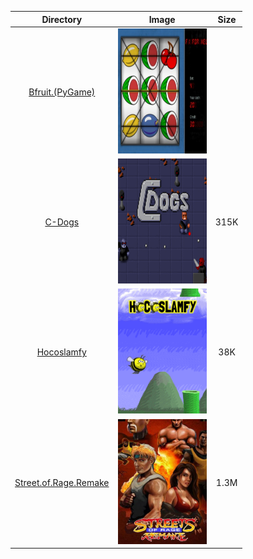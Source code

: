 | Directory | Image | Size |
| :--------: | :---: | :--: |
| [Bfruit.(PyGame)]() | <a href=""><img src="Bfruit (PyGame)//Roms/PORTS/Imgs/Bfruit (PyGame).png" alt="Bfruit.(PyGame)" height="200" /></a> |  |
| [C-Dogs](https://github.com/schmurtzm/test-repo/releases/download/v1.5.6/C-Dogs.7z) | <a href="https://github.com/schmurtzm/test-repo/releases/download/v1.5.6/C-Dogs.7z"><img src="C-Dogs//Roms/PORTS/Imgs/C-Dogs.png" alt="C-Dogs" height="200" /></a> | 315K |
| [Hocoslamfy](https://github.com/schmurtzm/test-repo/releases/download/v1.5.6/Hocoslamfy.7z) | <a href="https://github.com/schmurtzm/test-repo/releases/download/v1.5.6/Hocoslamfy.7z"><img src="Hocoslamfy//Roms/PORTS/Imgs/Hocoslamfy.png" alt="Hocoslamfy" height="200" /></a> | 38K |
| [Street.of.Rage.Remake](https://github.com/schmurtzm/test-repo/releases/download/v1.5.6/Street.of.Rage.Remake.7z) | <a href="https://github.com/schmurtzm/test-repo/releases/download/v1.5.6/Street.of.Rage.Remake.7z"><img src="Street of Rage Remake//Roms/PORTS/Imgs/Street of Rage Remake.png" alt="Street.of.Rage.Remake" height="200" /></a> | 1.3M |
